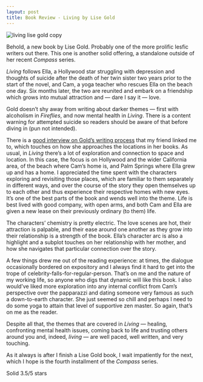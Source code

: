 ```yaml
---
layout: post
title: Book Review - Living by Lise Gold 
---
```


![living lise gold copy](https://user-images.githubusercontent.com/30233304/63130779-f7b5dc80-bffe-11e9-8d0e-30355aa12cb5.jpg)

Behold, a new book by Lise Gold. Probably one of the more prolific lesfic writers out there. This one is another solid offering, a standalone outside of her recent *Compass* series.

*Living* follows Ella, a Hollywood star struggling with depression and thoughts of suicide after the death of her twin sister two years prior to the start of the novel, and Cam, a yoga teacher who rescues Ella on the beach one day. Six months later, the two are reunited and embark on a friendship which grows into mutual attraction and — dare I say it — love.

Gold doesn’t shy away from writing about darker themes — first with alcoholism in *Fireflies*, and now mental health in *Living*. There is a content warning for attempted suicide so readers should be aware of that before diving in (pun not intended). 

There is a [good interview on Gold’s writing process](https://lesbianbookworm.com/2019/08/08/interview-with-author-lise-gold/) that my friend linked me to, which touches on how she approaches the locations in her books. As usual, in *Living* there’s a lot of exploration and connection to space and location. In this case, the focus is on Hollywood and the wider California area, of the beach where Cam’s home is, and Palm Springs where Ella grew up and has a home. I appreciated the time spent with the characters exploring and revisiting those places, which are familiar to them separately in different ways, and over the course of the story they open themselves up to each other and thus experience their respective homes with new eyes. It’s one of the best parts of the book and wends well into the theme. Life is best lived with good company, with open arms, and both Cam and Ella are given a new lease on their previously ordinary (to them) life.

The characters’ chemistry is pretty electric. The love scenes are hot, their attraction is palpable, and their ease around one another as they grow into their relationship is a strength of the book. Ella’s character arc is also a highlight and a subplot touches on her relationship with her mother, and how she navigates that particular connection over the story.

A few things drew me out of the reading experience: at times, the dialogue occasionally bordered on expository and I always find it hard to get into the trope of celebrity-falls-for-regular-person. That’s on me and the nature of my working life, so anyone who digs that dynamic will like this book. I also would’ve liked more exploration into any internal conflict from Cam’s perspective over the papparazzi and dating someone very famous as such a down-to-earth character. She just seemed so chill and perhaps I need to do some yoga to attain that level of supportive zen master. So again, that’s on me as the reader. 

Despite all that, the themes that are covered in *Living* — healing, confronting mental health issues, coming back to life and trusting others around you and, indeed, *living* — are well paced, well written, and very touching.

As it always is after I finish a Lise Gold book, I wait impatiently for the next, which I hope is the fourth installment of the *Compass* series. 

Solid 3.5/5 stars
